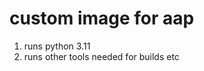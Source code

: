 # custom image for aap

1. runs python 3.11
2. runs other tools needed for builds etc

```Dockerfile

```
